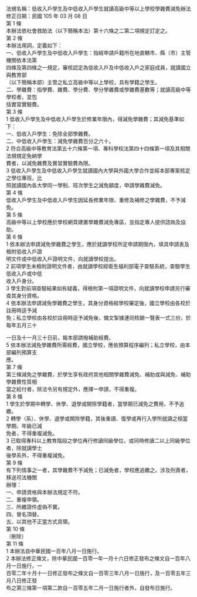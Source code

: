 法規名稱：低收入戶學生及中低收入戶學生就讀高級中等以上學校學雜費減免辦法  
修正日期：民國 105 年 03 月 08 日  
第 1 條  
本辦法依社會救助法（以下簡稱本法）第十六條之二第二項規定訂定之。  
第 2 條  
本辦法用詞，定義如下：  
一、低收入戶學生及中低收入戶學生：指經申請戶籍所在地直轄市、縣（市）主管機關依本法第  
四條及第四條之一規定，審核認定為低收入戶及中低收入戶之家庭成員，就讀國立與教育部  
（以下簡稱本部）主管之私立高級中等以上學校，具有學籍之學生。  
二、學雜費：指學費、雜費、學分費、學分學雜費或學雜費基數等；就讀高級中等學校者，並包  
括實習實驗費。  
第 3 條  
1 低收入戶學生及中低收入戶學生於修業年限內，得減免學雜費；其減免基準如下：  
一、低收入戶學生：免除全部學雜費。  
二、中低收入戶學生：減免學雜費百分之六十。  
2 符合高級中等教育法第五十六條第一項、專科學校法第四十四條第一項及其相關法規規定免納學  
費者，以減免雜費及實習實驗費為限。  
3 低收入戶學生及中低收入戶學生就讀國內大學與外國大學合作並經本部專案核定之學位專班，比  
照就讀國內各大學同一學制、班次學生之減免額度，申請學雜費減免。  
第 4 條  
低收入戶學生及中低收入戶學生因延長修業年限、重修及補修之學雜費，不予減免。  
第 5 條  
高級中等以上學校應於學校網頁建置學雜費減免專區，並指定專人提供諮詢及協助。  
第 6 條  
1 依本辦法申請減免學雜費之學生，應於就讀學校所定申請期限內，填具申請表及檢附低收入戶證  
明文件或中低收入戶證明文件，向就讀學校提出。  
2 前項學生未檢附證明文件者，由就讀學校經衛生福利部電子查驗系統，查驗學生低收入戶或中低  
收入戶身分。  
3 學生對前項查驗結果如有疑義，得檢附第一項證明文件，向就讀學校申請另行審查其身分資格。  
4 依本辦法申請減免學雜費之學生，其身分資格經學校審定後，國立學校由各校於註冊時逕予減  
免；私立學校由各校於註冊時逕予減免後，備文掣據連同核銷一覽表一式三份，於每年五月三十  


一日及十一月三十日前，報本部請撥補助經費。  
5 依本辦法減免學雜費所需經費，國立學校，應依預算程序編列；私立學校，由本部編列預算支  
應。  
第 7 條  
第三條減免之學雜費，於學生享有政府其他相關學雜費減免、補助或與減免、補助學雜費性質相  
當之給付者，除法令另有規定外，應擇一申請，不得重複。  
第 8 條  
1 學生於學期中轉學、休學、退學或開除學籍者，當學期已減免之費用，不予追繳。  
2 轉學（系）、休學、退學或開除學籍，其後重讀、復學或再行入學所就讀之相當學期、年級已減  
免者，不得重複減免。  
3 已取得專科以上教育階段之學位再行修讀同級學位，或同時修讀二以上同級學位者，除就讀學士  
後學系外，不得重複減免。  
第 9 條  
有下列情事之一者，其學雜費不予減免；已減免者，學校應追繳之。涉及刑責者，移送司法機關  
辦理：  
一、申請資格與本辦法規定不符。  
二、重複申領。  
三、所繳證件虛偽不實。  
四、冒名頂替。  
五、以其他不正當方式具領。  
第 10 條  
（刪除）  
第 11 條  
1 本辦法自中華民國一百年八月一日施行。  
2 本辦法修正條文，除中華民國一百零一年一月十六日修正發布之條文自一百年八月一日施行，一  
百零二年十月十一日修正發布之條文自一百零三年八月一日施行，及一百零五年三月八日修正發  
布之第三條第一項第二款自一百零五年二月一日施行者外，自發布日施行。  


